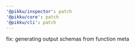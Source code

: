 ```yaml
---
'@pikku/inspector': patch
'@pikku/core': patch
'@pikku/cli': patch
---
```


fix: generating output schemas from function meta
